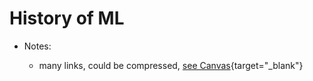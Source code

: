 # History of ML

- Notes:

  - many links, could be compressed, [see Canvas](https://canvas.uchicago.edu/courses/41147/assignments/465958){target="_blank"}